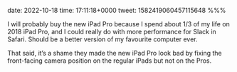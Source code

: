 date: 2022-10-18
time: 17:11:18+0000
tweet: 1582419060457115648
%%%

I will probably buy the new iPad Pro because I spend about 1/3 of my life on 2018 iPad Pro, and I could really do with more performance for Slack in Safari. Should be a better version of my favourite computer ever.

That said, it’s a shame they made the new iPad Pro look bad by fixing the front-facing camera position on the regular iPads but not on the Pros.
